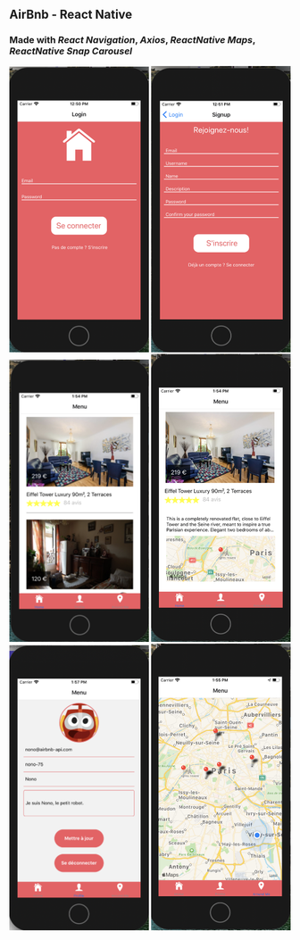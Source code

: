 ## AirBnb - React Native

### Made with _React Navigation_, _Axios_, _ReactNative Maps_, _ReactNative Snap Carousel_

<img src="./login.png" width="250" borderRadius="100" alt="Login Screen">

<img src="./signup.png" width="250" alt="Signup Screen">

<img src="./home.png" width="250" alt="Home Screen">

<img src="./room.png" width="250" alt="Room Screen">

<img src="./profile.png" width="250" alt="Profile Screen">

<img src="./aroundme.png" width="250" alt="Aroundme Screen">
